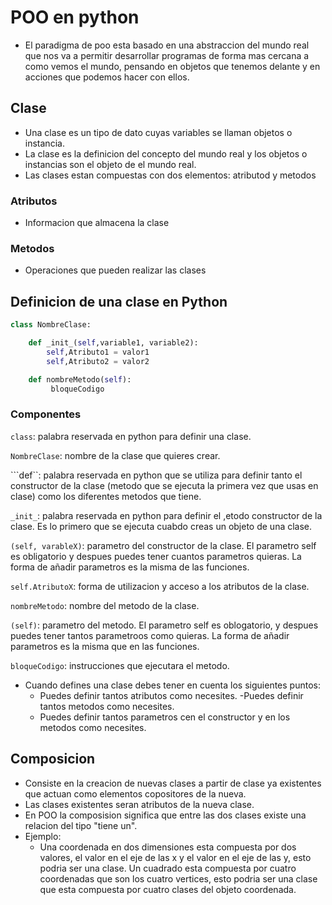 # POO en python

- El paradigma de poo esta basado en una abstraccion del mundo real que nos va a permitir desarrollar programas de forma mas cercana a como vemos el mundo, pensando en objetos que tenemos delante y en acciones que podemos hacer con ellos.

## Clase

- Una clase es un tipo de dato cuyas variables se llaman objetos o instancia.
- La clase es la definicion del concepto del mundo real y los objetos o instancias son el objeto de el mundo real.
- Las clases estan compuestas con dos elementos: atributod y metodos

### Atributos 
- Informacion que almacena la clase

### Metodos

- Operaciones que pueden realizar las clases

## Definicion de una clase en Python
```Python
class NombreClase: 

    def _init_(self,variable1, variable2):
        self,Atributo1 = valor1
        self,Atributo2 = valor2

    def nombreMetodo(self):
         bloqueCodigo
```
### Componentes

```class```: palabra reservada en python para definir una clase.

```NombreClase```: nombre de la clase que quieres crear.

```def``: palabra reservada en python que se utiliza para definir tanto el constructor de la clase (metodo que se ejecuta la primera vez que usas en clase) como los diferentes metodos que tiene.

```_init_```: palabra reservada en python para definir el ,etodo constructor de la clase. Es lo primero que se ejecuta cuabdo creas un objeto de una clase. 

```(self, varableX)```: parametro del constructor de la clase. El parametro self es obligatorio y despues puedes tener cuantos parametros quieras. La forma de añadir parametros es la misma de las funciones.

```self.AtributoX```: forma de utilizacion y acceso a los atributos de la clase.

```nombreMetodo```: nombre del metodo de la clase.

```(self)```: parametro del metodo. El parametro self es oblogatorio, y despues puedes tener tantos parametroos como quieras. La forma de añadir parametros es la misma que en las funciones.

```bloqueCodigo```: instrucciones que ejecutara el metodo.

- Cuando defines una clase debes tener en cuenta los siguientes puntos:
    - Puedes definir tantos atributos como necesites.
    -Puedes definir tantos metodos como necesites.
    - Puedes definir tantos parametros cen el constructor y en los metodos como necesites.

## Composicion
- Consiste en la creacion de nuevas clases a partir de clase ya existentes que actuan como elementos copositores de la nueva.
- Las clases existentes seran atributos de la nueva clase.
- En POO la composision significa que entre las dos clases existe una relacion del tipo "tiene un".
- Ejemplo:
    - Una coordenada en dos dimensiones esta compuesta por dos valores, el valor en el eje de las x y el valor en el eje de las y, esto podria ser una clase. Un cuadrado esta compuesta por cuatro coordenadas que son los cuatro vertices, esto podria ser una clase que esta compuesta por cuatro clases del objeto coordenada.